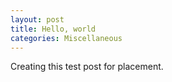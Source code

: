 ```yaml
---
layout: post
title: Hello, world
categories: Miscellaneous
---
```


Creating this test post for placement.
